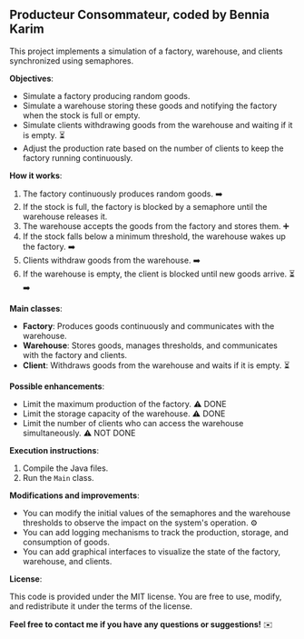 ## Producteur Consommateur, coded by Bennia Karim

This project implements a simulation of a factory, warehouse, and clients synchronized using semaphores. 

**Objectives**:

* Simulate a factory producing random goods. 
* Simulate a warehouse storing these goods and notifying the factory when the stock is full or empty. 
* Simulate clients withdrawing goods from the warehouse and waiting if it is empty. ‍⏳
* Adjust the production rate based on the number of clients to keep the factory running continuously. 

**How it works**:

1. The factory continuously produces random goods. ➡️
2. If the stock is full, the factory is blocked by a semaphore until the warehouse releases it. 
3. The warehouse accepts the goods from the factory and stores them. ➕️
4. If the stock falls below a minimum threshold, the warehouse wakes up the factory. ➡️
5. Clients withdraw goods from the warehouse. ‍➡️
6. If the warehouse is empty, the client is blocked until new goods arrive. ⏳➡️

**Main classes**:

* **Factory**: Produces goods continuously and communicates with the warehouse. 
* **Warehouse**: Stores goods, manages thresholds, and communicates with the factory and clients. 
* **Client**: Withdraws goods from the warehouse and waits if it is empty. ‍⏳

**Possible enhancements**:

* Limit the maximum production of the factory. ⚠️ DONE
* Limit the storage capacity of the warehouse. ⚠️  DONE
* Limit the number of clients who can access the warehouse simultaneously. ‍⚠️ NOT DONE

**Execution instructions**:

1. Compile the Java files. 
2. Run the `Main` class. 

**Modifications and improvements**:

* You can modify the initial values of the semaphores and the warehouse thresholds to observe the impact on the system's operation. ⚙️
* You can add logging mechanisms to track the production, storage, and consumption of goods. 
* You can add graphical interfaces to visualize the state of the factory, warehouse, and clients. 

**License**:

This code is provided under the MIT license. You are free to use, modify, and redistribute it under the terms of the license.

**Feel free to contact me if you have any questions or suggestions!** ✉️
